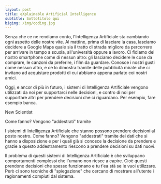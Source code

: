 ```yaml
---
layout: post
title: eXplainable Artificial Intelligence
subtitle: Sottotitolo qui
bigimg: /img/coding.jpg
---
```


Senza che ce ne rendiamo conto, l'Intelligenza Artificiale sta cambiando ogni aspetto delle nostre vite. Al mattino, prima di lasciare la casa, lasciamo decidere a Google Maps quale sia il tratto di strada migliore da percorrere per arrivare in tempo a scuola, all'università oppure a lavoro. Ci fidiamo del nostro smartphone come di nessun altro: gli lasciamo decidere le cose da comprare, le canzoni da preferire, i film da guardare. Conosce i nostri gusti come nessun altro, e ce lo dimostra tramite delle pubblicità mirate che ci invitano ad acquistare prodotti di cui abbiamo appena parlato coi nostri amici. 

Oggi, e ancor di più in futuro, i sistemi di Intelligenza Artificiale vengono utilizzati da noi per supportarci nelle decisioni, e contro di noi per supportare altri per prendere decisioni che ci riguardano. Per esempio, fare esempio banca.

New Scientist


Come fanno? Vengono "addestrati" tramite 


I sistemi di Intelligenza Artificiale che stanno  possono prendere decisioni al posto nostro. Come fanno? Vengono "addestrati" tramite dei dati che si hanno a disposizione e per i quali già si conosce la decisione da prendere e grazie a questo addestramento riescono a prendere decisioni su dati nuovi.

Il problema di questi sistemi di Intelligenza Artificiale è che sviluppano comportamenti complessi che l'umano non riesce a capire. Cioè questi prendono decisioni che spesso funzionano e tu t'ea stà se le vuoi utilizzare. Però ci sono tecniche di "spiegazione" che cercano di mostrare all'utente i ragionamenti compiuti dal sistema.
